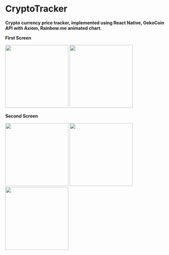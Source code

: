 # CryptoTracker 



**Crypto currency price tracker, implemented using React Native, GekoCoin API with Axiom, Rainbow.me animated chart.** 


**First Screen** 


<img src="https://user-images.githubusercontent.com/43158356/160057492-c19511fb-2aea-47f4-b613-d01fc00e1168.PNG" width ="200" length = "400">


<img src="https://user-images.githubusercontent.com/43158356/160058061-69e0cda6-d68e-4fad-beec-2caf4215f42d.gif" width = "200" length = "400">

 **Second Screen**
 
<img src="https://user-images.githubusercontent.com/43158356/160057528-27ac43be-b42c-4c85-a0d0-4c6606e7269c.PNG" width ="200" length = "400">
  
  
<img src="https://user-images.githubusercontent.com/43158356/160057582-d105a761-de3c-4977-b1b9-585d29e78a82.gif" width ="200" length = "400">


<img src="https://user-images.githubusercontent.com/43158356/160058388-d13c307e-4ab4-4168-8a7b-c1580688cb73.gif" width ="200" length = "400">
